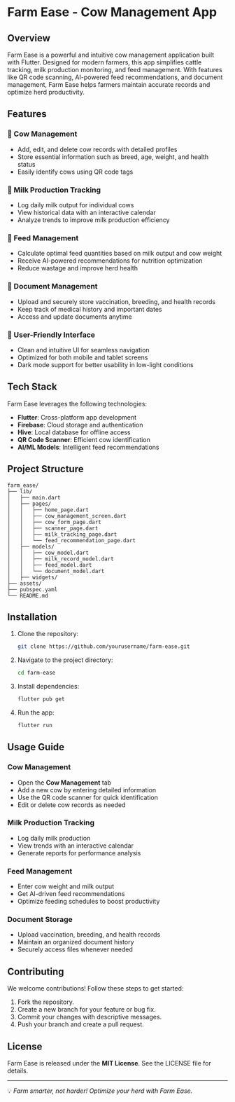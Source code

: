 # Farm Ease - Cow Management App

## Overview
Farm Ease is a powerful and intuitive cow management application built with Flutter. Designed for modern farmers, this app simplifies cattle tracking, milk production monitoring, and feed management. With features like QR code scanning, AI-powered feed recommendations, and document management, Farm Ease helps farmers maintain accurate records and optimize herd productivity.

## Features
### 🐄 Cow Management
- Add, edit, and delete cow records with detailed profiles
- Store essential information such as breed, age, weight, and health status
- Easily identify cows using QR code tags

### 🥛 Milk Production Tracking
- Log daily milk output for individual cows
- View historical data with an interactive calendar
- Analyze trends to improve milk production efficiency

### 🌾 Feed Management
- Calculate optimal feed quantities based on milk output and cow weight
- Receive AI-powered recommendations for nutrition optimization
- Reduce wastage and improve herd health

### 📄 Document Management
- Upload and securely store vaccination, breeding, and health records
- Keep track of medical history and important dates
- Access and update documents anytime

### 📱 User-Friendly Interface
- Clean and intuitive UI for seamless navigation
- Optimized for both mobile and tablet screens
- Dark mode support for better usability in low-light conditions

## Tech Stack
Farm Ease leverages the following technologies:
- **Flutter**: Cross-platform app development
- **Firebase**: Cloud storage and authentication
- **Hive**: Local database for offline access
- **QR Code Scanner**: Efficient cow identification
- **AI/ML Models**: Intelligent feed recommendations

## Project Structure
```
farm_ease/
├── lib/
│   ├── main.dart
│   ├── pages/
│   │   ├── home_page.dart
│   │   ├── cow_management_screen.dart
│   │   ├── cow_form_page.dart
│   │   ├── scanner_page.dart
│   │   ├── milk_tracking_page.dart
│   │   └── feed_recommendation_page.dart
│   ├── models/
│   │   ├── cow_model.dart
│   │   ├── milk_record_model.dart
│   │   ├── feed_model.dart
│   │   └── document_model.dart
│   ├── widgets/
├── assets/
├── pubspec.yaml
└── README.md
```

## Installation
1. Clone the repository:
   ```bash
   git clone https://github.com/yourusername/farm-ease.git
   ```
2. Navigate to the project directory:
   ```bash
   cd farm-ease
   ```
3. Install dependencies:
   ```bash
   flutter pub get
   ```
4. Run the app:
   ```bash
   flutter run
   ```

## Usage Guide
### Cow Management
- Open the **Cow Management** tab
- Add a new cow by entering detailed information
- Use the QR code scanner for quick identification
- Edit or delete cow records as needed

### Milk Production Tracking
- Log daily milk production
- View trends with an interactive calendar
- Generate reports for performance analysis

### Feed Management
- Enter cow weight and milk output
- Get AI-driven feed recommendations
- Optimize feeding schedules to boost productivity

### Document Storage
- Upload vaccination, breeding, and health records
- Maintain an organized document history
- Securely access files whenever needed

## Contributing
We welcome contributions! Follow these steps to get started:
1. Fork the repository.
2. Create a new branch for your feature or bug fix.
3. Commit your changes with descriptive messages.
4. Push your branch and create a pull request.

## License
Farm Ease is released under the **MIT License**. See the LICENSE file for details.

---
💡 *Farm smarter, not harder! Optimize your herd with Farm Ease.*

